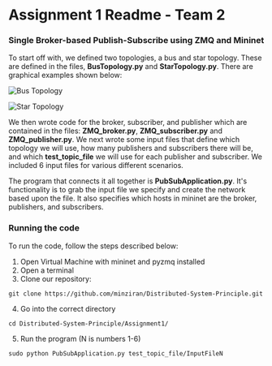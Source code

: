 # Assignment 1 Readme - Team 2

### Single Broker-based Publish-Subscribe using ZMQ and Mininet

To start off with, we defined two topologies, a bus and star topology. These are defined in the files, **BusTopology.py** and **StarTopology.py**. There are graphical examples shown below:

![Bus Topology](/Bus.PNG)

![Star Topology](/Star.PNG)

We then wrote code for the broker, subscriber, and publisher which are contained in the files: **ZMQ_broker.py**, **ZMQ_subscriber.py** and **ZMQ_publisher.py**. We next wrote some input files that define which topology we will use, how many publishers and subscribers there will be, and which **test_topic_file** we will use for each publisher and subscriber. We included 6 input files for various different scenarios. 

The program that connects it all together is **PubSubApplication.py**. It's functionality is to grab the input file we specify and create the network based upon the file. It also specifies which hosts in mininet are the broker, publishers, and subscribers. 

### Running the code

To run the code, follow the steps described below:

1. Open Virtual Machine with mininet and pyzmq installed
2. Open a terminal
3. Clone our repository:

  ```git clone https://github.com/minziran/Distributed-System-Principle.git```
  
4. Go into the correct directory

  ```cd Distributed-System-Principle/Assignment1/```
  
5. Run the program (N is numbers 1-6)

  ```sudo python PubSubApplication.py test_topic_file/InputFileN```
 
